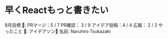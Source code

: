 # 早くReactもっと書きたい

8月目標 🚀: PRマージ：5 / 7
PR確認： 3 / 9
アイデア投稿：4 / 4
広報： 2 / 2
やったこと 📝: アイデアソン🚀
名前: Naruhiro Tsukazaki